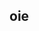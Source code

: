 ## oie

<!--seja bem vindo ao meu perfil💟
**isaBel160/isaBel160** is a ✨ _special_ ✨ repository be
![](https://media1.tenor.com/m/4uKKrj5fSPAAAAAC/hello-anxiety.gif)




Here are some ideas to get you started:

- 🔭 I’m currently working on ...
- 🌱 I’m currently learning ...
- 👯 I’m looking to collaborate on ...
- 🤔 I’m looking for help with ...
- 💬 Ask me about ...
- 📫 How to reach me: ...
- 😄 Pronouns: ...
- ⚡ Fun fact: ...
-->
